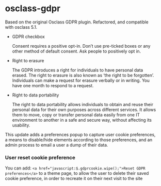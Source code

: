 # osclass-gdpr
Based on the original Osclass GDPR plugin. Refactored, and compatible with osclass 5.1.

- GDPR checkbox

    Consent requires a positive opt-in. Don’t use pre-ticked boxes or any other method of default consent.
    Ask people to positively opt in.

- Right to erasure

    The GDPR introduces a right for individuals to have personal data erased.
    The right to erasure is also known as ‘the right to be forgotten’.
    Individuals can make a request for erasure verbally or in writing.
    You have one month to respond to a request.

- Right to data portability

    The right to data portability allows individuals to obtain and reuse their personal data for their own purposes across different services.
    It allows them to move, copy or transfer personal data easily from one IT environment to another in a safe and secure way, without affecting its usability.

This update adds a preferences popup to capture user cookie preferences, a means to disable/hide elements according to those preferences, and an admin process to email a user a dump of their data.

### User reset cookie preference
You can add: `<a href="javascript:$.gdprcookie.wipe();">Reset GDPR preferences</a>`
to a theme page, to allow the user to delete their saved cookie preference, in order to recreate it on their next visit to the site